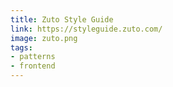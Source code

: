 ```yaml
---
title: Zuto Style Guide
link: https://styleguide.zuto.com/
image: zuto.png
tags:
- patterns
- frontend
---
```


